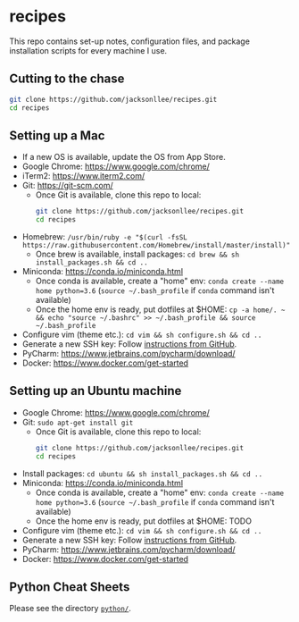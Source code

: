 recipes
=======

This repo contains set-up notes, configuration files, and package installation scripts 
for every machine I use.


Cutting to the chase
--------------------

```bash
git clone https://github.com/jacksonllee/recipes.git
cd recipes
```


Setting up a Mac
----------------

- If a new OS is available, update the OS from App Store.
- Google Chrome: https://www.google.com/chrome/
- iTerm2: https://www.iterm2.com/
- Git: https://git-scm.com/
    * Once Git is available, clone this repo to local:
        ```bash
        git clone https://github.com/jacksonllee/recipes.git
        cd recipes
        ```
- Homebrew: `/usr/bin/ruby -e "$(curl -fsSL https://raw.githubusercontent.com/Homebrew/install/master/install)"`
    * Once brew is available, install packages: `cd brew && sh install_packages.sh && cd ..`
- Miniconda: https://conda.io/miniconda.html
    * Once conda is available, create a "home" env:
      `conda create --name home python=3.6`
      (`source ~/.bash_profile` if `conda` command isn't available)
    * Once the home env is ready, put dotfiles at $HOME:
      `cp -a home/. ~ && echo "source ~/.bashrc" >> ~/.bash_profile && source ~/.bash_profile`
- Configure vim (theme etc.): `cd vim && sh configure.sh && cd ..`
- Generate a new SSH key: Follow [instructions from GitHub](https://help.github.com/articles/generating-a-new-ssh-key-and-adding-it-to-the-ssh-agent/).
- PyCharm: https://www.jetbrains.com/pycharm/download/
- Docker: https://www.docker.com/get-started


Setting up an Ubuntu machine
----------------------------

- Google Chrome: https://www.google.com/chrome/
- Git: `sudo apt-get install git`
    * Once Git is available, clone this repo to local:
        ```bash
        git clone https://github.com/jacksonllee/recipes.git
        cd recipes
        ```
- Install packages: `cd ubuntu && sh install_packages.sh && cd ..`
- Miniconda: https://conda.io/miniconda.html
    * Once conda is available, create a "home" env:
      `conda create --name home python=3.6`
      (`source ~/.bash_profile` if `conda` command isn't available)
    * Once the home env is ready, put dotfiles at $HOME: TODO
- Configure vim (theme etc.): `cd vim && sh configure.sh && cd ..`
- Generate a new SSH key: Follow [instructions from GitHub](https://help.github.com/articles/generating-a-new-ssh-key-and-adding-it-to-the-ssh-agent/).
- PyCharm: https://www.jetbrains.com/pycharm/download/
- Docker: https://www.docker.com/get-started


Python Cheat Sheets
-------------------

Please see the directory [`python/`](python).
